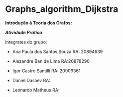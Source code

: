 # Graphs_algorithm_Dijkstra

**Introdução à Teoria dos Grafos:**

***Atividade Prática***

Integrates do grupo:
- Ana Paula dos Santos Souza
  RA: 20894639
  
- Alezandre Ban de Lima
  RA:20878290
  
- Igor Castro Santilli 
  RA: 20909361
  
- Daniel Dasaev
  RA: 
  
- Leonardo Matheus 
  RA:
